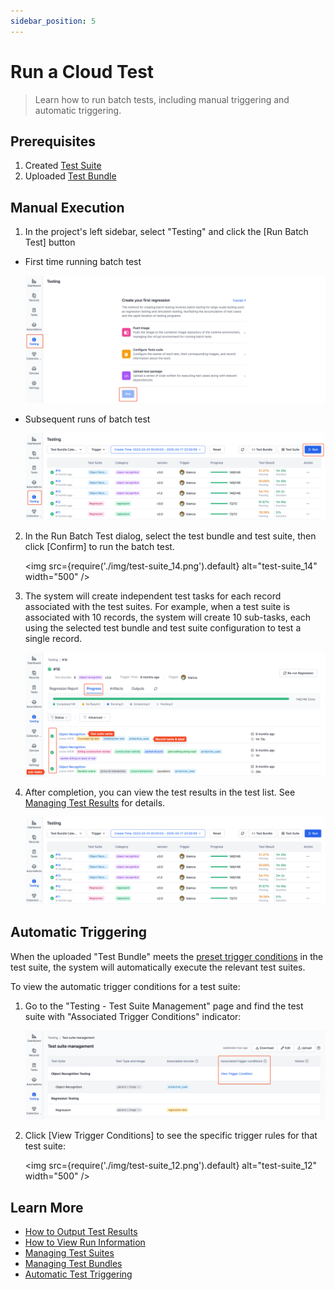 ```yaml
---
sidebar_position: 5
---
```


# Run a Cloud Test

> Learn how to run batch tests, including manual triggering and automatic triggering.

## Prerequisites
1. Created [Test Suite](./3-config-management.md)
2. Uploaded [Test Bundle](./4-test-bundle-management.md)

## Manual Execution

1. In the project's left sidebar, select "Testing" and click the [Run Batch Test] button

- First time running batch test

  ![run_1](./img/run_1.png)

- Subsequent runs of batch test

  ![run_2](./img/run_2.png)

2. In the Run Batch Test dialog, select the test bundle and test suite, then click [Confirm] to run the batch test.

    <img src={require('./img/test-suite_14.png').default} alt="test-suite_14" width="500" />

3. The system will create independent test tasks for each record associated with the test suites. For example, when a test suite is associated with 10 records, the system will create 10 sub-tasks, each using the selected test bundle and test suite configuration to test a single record.

    ![run_3](./img/run_3.png)

4. After completion, you can view the test results in the test list. See [Managing Test Results](./6-status-and-output.md) for details.

    ![run_4](./img/run_4.png)

## Automatic Triggering
When the uploaded "Test Bundle" meets the [preset trigger conditions](./9-yaml-sample.md#auto-triggering) in the test suite, the system will automatically execute the relevant test suites.

To view the automatic trigger conditions for a test suite:
1. Go to the "Testing - Test Suite Management" page and find the test suite with "Associated Trigger Conditions" indicator:

    ![run_5](./img/run_5.png)

2. Click [View Trigger Conditions] to see the specific trigger rules for that test suite:

    <img src={require('./img/test-suite_12.png').default} alt="test-suite_12" width="500" />

## Learn More
- [How to Output Test Results](./6-status-and-output.md)
- [How to View Run Information](./6-status-and-output.md#viewing-test-results)
- [Managing Test Suites](./3-config-management.md)
- [Managing Test Bundles](./4-test-bundle-management.md)
- [Automatic Test Triggering](./9-yaml-sample.md#auto-triggering)
